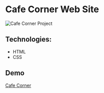 # Cafe Corner Web Site

![Cafe Corner Project]()


## Technologies:
- HTML
- CSS

## Demo

[Cafe Corner]()
